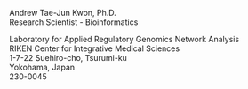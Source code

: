 <p>Andrew Tae-Jun Kwon, Ph.D.<br>
Research Scientist - Bioinformatics
<p>Laboratory for Applied Regulatory Genomics Network Analysis<br>
RIKEN Center for Integrative Medical Sciences<br>
1-7-22 Suehiro-cho, Tsurumi-ku<br>
Yokohama, Japan<br>
230-0045<br>


